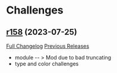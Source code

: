 # <DBM Mod> Challenges

## [r158](https://github.com/DeadlyBossMods/DBM-Challenges/tree/r158) (2023-07-25)
[Full Changelog](https://github.com/DeadlyBossMods/DBM-Challenges/compare/r157...r158) [Previous Releases](https://github.com/DeadlyBossMods/DBM-Challenges/releases)

- module -- > Mod due to bad truncating  
- type and color challenges  
